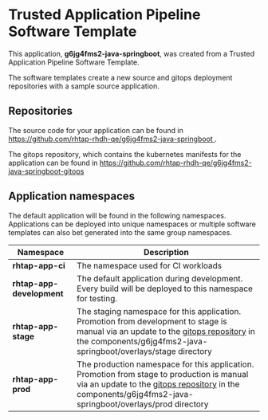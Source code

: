 # Trusted Application Pipeline Software Template

This application, **g6jg4fms2-java-springboot**, was created from a Trusted Application Pipeline Software Template.

The software templates create a new source and gitops deployment repositories with a sample source application. 

## Repositories

The source code for your application can be found in [https://github.com/rhtap-rhdh-qe/g6jg4fms2-java-springboot ](https://github.com/rhtap-rhdh-qe/g6jg4fms2-java-springboot ).
 
The gitops repository, which contains the kubernetes manifests for the application can be found in 
[https://github.com/rhtap-rhdh-qe/g6jg4fms2-java-springboot-gitops ](https://github.com/rhtap-rhdh-qe/g6jg4fms2-java-springboot-gitops ) 

## Application namespaces 

The default application will be found in the following namespaces. Applications can be deployed into unique namespaces or multiple software templates can also bet generated into the same group namespaces.  

|  Namespace   |  Description   |  
| -------- | -------- |
| **rhtap-app-ci** | The namespace used for CI workloads |
| **rhtap-app-development** | The default application during development. Every build will be deployed to this namespace for testing. |
| **rhtap-app-stage** | The staging namespace for this application. Promotion from development to stage is manual via an update to the [gitops repository](https://github.com/rhtap-rhdh-qe/g6jg4fms2-java-springboot-gitops ) in the components/g6jg4fms2-java-springboot/overlays/stage directory |
| **rhtap-app-prod** | The production namespace for this application. Promotion from stage to production is manual via an update to the [gitops repository](https://github.com/rhtap-rhdh-qe/g6jg4fms2-java-springboot-gitops ) in the components/g6jg4fms2-java-springboot/overlays/prod directory |